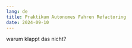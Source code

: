 ```yaml
---
lang: de
title: Praktikum Autonomes Fahren Refactoring
date: 2024-09-10
---
```

warum klappt das nicht?